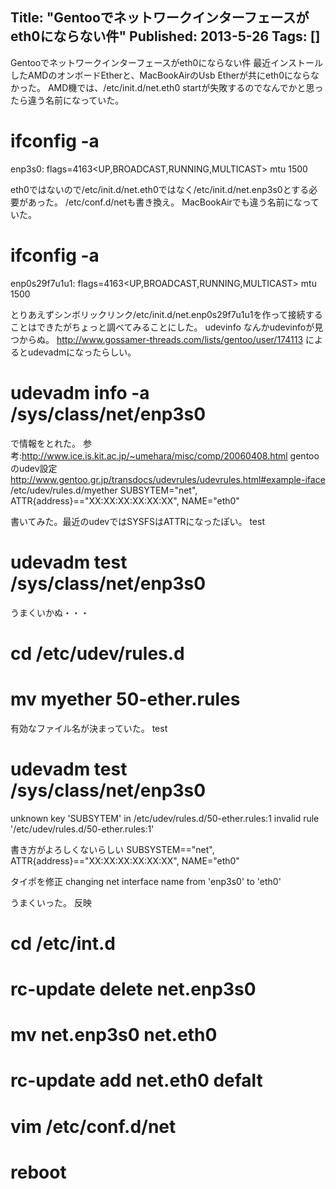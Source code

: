 Title: "Gentooでネットワークインターフェースがeth0にならない件"
Published: 2013-5-26
Tags: []
---

Gentooでネットワークインターフェースがeth0にならない件
最近インストールしたAMDのオンボードEtherと、MacBookAirのUsb
Etherが共にeth0にならなかった。
AMD機では、/etc/init.d/net.eth0 startが失敗するのでなんでかと思ったら違う名前になっていた。
# ifconfig -a
enp3s0: flags=4163<UP,BROADCAST,RUNNING,MULTICAST>  mtu 1500

eth0ではないので/etc/init.d/net.eth0ではなく/etc/init.d/net.enp3s0とする必要があった。
/etc/conf.d/netも書き換え。
MacBookAirでも違う名前になっていた。
# ifconfig -a
enp0s29f7u1u1: flags=4163<UP,BROADCAST,RUNNING,MULTICAST>  mtu 1500

とりあえずシンボリックリンク/etc/init.d/net.enp0s29f7u1u1を作って接続することはできたがちょっと調べてみることにした。
udevinfo
なんかudevinfoが見つからぬ。
http://www.gossamer-threads.com/lists/gentoo/user/174113
によるとudevadmになったらしい。
# udevadm info -a /sys/class/net/enp3s0

で情報をとれた。
参考:http://www.ice.is.kit.ac.jp/~umehara/misc/comp/20060408.html
gentooのudev設定
http://www.gentoo.gr.jp/transdocs/udevrules/udevrules.html#example-iface
/etc/udev/rules.d/myether
SUBSYTEM="net", ATTR{address}=="XX:XX:XX:XX:XX:XX", NAME="eth0"

書いてみた。最近のudevではSYSFSはATTRになったぽい。
test
# udevadm test /sys/class/net/enp3s0

うまくいかぬ・・・
# cd /etc/udev/rules.d
# mv myether 50-ether.rules

有効なファイル名が決まっていた。
test
# udevadm test /sys/class/net/enp3s0
unknown key 'SUBSYTEM' in /etc/udev/rules.d/50-ether.rules:1
invalid rule '/etc/udev/rules.d/50-ether.rules:1'

書き方がよろしくないらしい
SUBSYSTEM=="net", ATTR{address}=="XX:XX:XX:XX:XX:XX", NAME="eth0"

タイポを修正
changing net interface name from 'enp3s0' to 'eth0'

うまくいった。
反映
# cd /etc/int.d
# rc-update delete net.enp3s0
# mv net.enp3s0 net.eth0
# rc-update add net.eth0 defalt
# vim /etc/conf.d/net

# reboot


